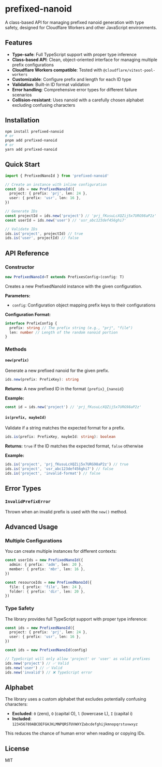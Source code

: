 # prefixed-nanoid

A class-based API for managing prefixed nanoid generation with type safety, designed for Cloudflare Workers and other JavaScript environments.

## Features

- **Type-safe**: Full TypeScript support with proper type inference
- **Class-based API**: Clean, object-oriented interface for managing multiple prefix configurations
- **Cloudflare Workers compatible**: Tested with `@cloudflare/vitest-pool-workers`
- **Customizable**: Configure prefix and length for each ID type
- **Validation**: Built-in ID format validation
- **Error handling**: Comprehensive error types for different failure scenarios
- **Collision-resistant**: Uses nanoid with a carefully chosen alphabet excluding confusing characters

## Installation

```bash
npm install prefixed-nanoid
# or
pnpm add prefixed-nanoid
# or
yarn add prefixed-nanoid
```

## Quick Start

```typescript
import { PrefixedNanoId } from 'prefixed-nanoid'

// Create an instance with inline configuration
const ids = new PrefixedNanoId({
  project: { prefix: 'prj', len: 24 },
  user: { prefix: 'usr', len: 16 },
})

// Generate IDs
const projectId = ids.new('project') // 'prj_fKusuLcXQZij5x7URG98aP2z'
const userId = ids.new('user') // 'usr_abc123def456ghi7'

// Validate IDs
ids.is('project', projectId) // true
ids.is('user', projectId) // false
```

## API Reference

### Constructor

```typescript
new PrefixedNanoId<T extends PrefixesConfig>(config: T)
```

Creates a new PrefixedNanoId instance with the given configuration.

**Parameters:**

- `config`: Configuration object mapping prefix keys to their configurations

**Configuration Format:**

```typescript
interface PrefixConfig {
  prefix: string // The prefix string (e.g., "prj", "file")
  len: number // Length of the random nanoid portion
}
```

### Methods

#### `new(prefix)`

Generate a new prefixed nanoid for the given prefix.

```typescript
ids.new(prefix: PrefixKey): string
```

**Returns:** A new prefixed ID in the format `{prefix}_{nanoid}`

**Example:**

```typescript
const id = ids.new('project') // 'prj_fKusuLcXQZij5x7URG98aP2z'
```

#### `is(prefix, maybeId)`

Validate if a string matches the expected format for a prefix.

```typescript
ids.is(prefix: PrefixKey, maybeId: string): boolean
```

**Returns:** `true` if the ID matches the expected format, `false` otherwise

**Example:**

```typescript
ids.is('project', 'prj_fKusuLcXQZij5x7URG98aP2z') // true
ids.is('project', 'usr_abc123def456ghi7') // false
ids.is('project', 'invalid-format') // false
```

## Error Types

### `InvalidPrefixError`

Thrown when an invalid prefix is used with the `new()` method.

## Advanced Usage

### Multiple Configurations

You can create multiple instances for different contexts:

```typescript
const userIds = new PrefixedNanoId({
  admin: { prefix: 'adm', len: 20 },
  member: { prefix: 'mbr', len: 16 },
})

const resourceIds = new PrefixedNanoId({
  file: { prefix: 'file', len: 24 },
  folder: { prefix: 'dir', len: 20 },
})
```

### Type Safety

The library provides full TypeScript support with proper type inference:

```typescript
const ids = new PrefixedNanoId({
  project: { prefix: 'prj', len: 24 },
  user: { prefix: 'usr', len: 16 },
})

const ids = new PrefixedNanoId(config)

// TypeScript will only allow 'project' or 'user' as valid prefixes
ids.new('project') // ✅ Valid
ids.new('user') // ✅ Valid
ids.new('invalid') // ❌ TypeScript error
```

## Alphabet

The library uses a custom alphabet that excludes potentially confusing characters:

- **Excluded**: `0` (zero), `O` (capital O), `l` (lowercase L), `I` (capital i)
- **Included**: `123456789ABCDEFGHJKLMNPQRSTUVWXYZabcdefghijkmnopqrstuvwxyz`

This reduces the chance of human error when reading or copying IDs.

## License

MIT
